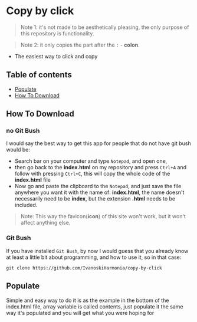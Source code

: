 # Copy by click

> Note 1: it's not made to be aesthetically pleasing, the only purpose of this repository is functionality.

> Note 2: it only copies the part after the ```:``` - **colon**.

- The easiest way to click and copy

## Table of contents
- [Populate](#populate)
- [How To Download](#how-to-download)

## How To Download

### no Git Bush

 I would say the best way to get this app for people that do not have git bush would be:

- Search bar on your computer and type ```Notepad```, and open one, 
- then go back to the **index.html** on my repository and press ```Ctrl+A``` and follow with pressing ```Ctrl+C```, this will copy the whole code of the **index.html** file
- Now go and paste the clipboard to the ```Notepad```,  and just save the file anywhere you want it with the name of: **index.html**, the name doesn't necessarily need to be **index**, but the extension **.html** needs to be included. 

> Note: This way the favicon(**icon**) of this site won't work, but it won't affect anything else.

### Git Bush

If you have installed ```Git Bush```, by now I would guess that you already know at least a little bit about programming, and how to use it, so in that case: 

``` git clone https://github.com/IvanoskiHarmonia/copy-by-click ```

## Populate

Simple and easy way to do it is as the example in the bottom of the index.html file, array variable is called contents, just populate it the same way it's populated and you will get what you were hoping for

